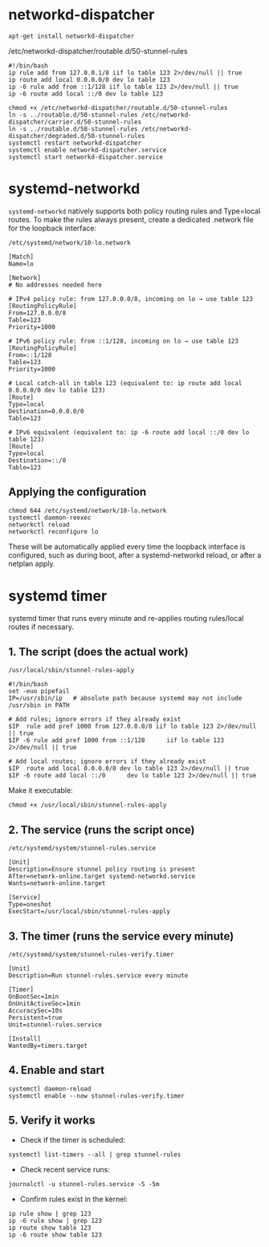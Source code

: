 # networkd-dispatcher
```
apt-get install networkd-dispatcher
```

/etc/networkd-dispatcher/routable.d/50-stunnel-rules

```
#!/bin/bash
ip rule add from 127.0.0.1/8 iif lo table 123 2>/dev/null || true
ip route add local 0.0.0.0/0 dev lo table 123
ip -6 rule add from ::1/128 iif lo table 123 2>/dev/null || true
ip -6 route add local ::/0 dev lo table 123
```

```
chmod +x /etc/networkd-dispatcher/routable.d/50-stunnel-rules
ln -s ../routable.d/50-stunnel-rules /etc/networkd-dispatcher/carrier.d/50-stunnel-rules
ln -s ../routable.d/50-stunnel-rules /etc/networkd-dispatcher/degraded.d/50-stunnel-rules
systemctl restart networkd-dispatcher
systemctl enable networkd-dispatcher.service
systemctl start networkd-dispatcher.service
```

# systemd-networkd
`systemd-networkd` natively supports both policy routing rules and Type=local routes.
To make the rules always present, create a dedicated .network file for the loopback interface:

`/etc/systemd/network/10-lo.network`

```
[Match]
Name=lo

[Network]
# No addresses needed here

# IPv4 policy rule: from 127.0.0.0/8, incoming on lo → use table 123
[RoutingPolicyRule]
From=127.0.0.0/8
Table=123
Priority=1000

# IPv6 policy rule: from ::1/128, incoming on lo → use table 123
[RoutingPolicyRule]
From=::1/128
Table=123
Priority=1000

# Local catch-all in table 123 (equivalent to: ip route add local 0.0.0.0/0 dev lo table 123)
[Route]
Type=local
Destination=0.0.0.0/0
Table=123

# IPv6 equivalent (equivalent to: ip -6 route add local ::/0 dev lo table 123)
[Route]
Type=local
Destination=::/0
Table=123
```

## Applying the configuration
```
chmod 644 /etc/systemd/network/10-lo.network
systemctl daemon-reexec
networkctl reload
networkctl reconfigure lo
```

These will be automatically applied every time the loopback interface is configured, such as during boot, after a systemd-networkd reload, or after a netplan apply.

# systemd timer
systemd timer that runs every minute and re-applies routing rules/local routes if necessary.

## 1. The script (does the actual work)
`/usr/local/sbin/stunnel-rules-apply`

```
#!/bin/bash
set -euo pipefail
IP=/usr/sbin/ip   # absolute path because systemd may not include /usr/sbin in PATH

# Add rules; ignore errors if they already exist
$IP  rule add pref 1000 from 127.0.0.0/8 iif lo table 123 2>/dev/null || true
$IP -6 rule add pref 1000 from ::1/128      iif lo table 123 2>/dev/null || true

# Add local routes; ignore errors if they already exist
$IP  route add local 0.0.0.0/0 dev lo table 123 2>/dev/null || true
$IP -6 route add local ::/0      dev lo table 123 2>/dev/null || true
```

Make it executable:
```
chmod +x /usr/local/sbin/stunnel-rules-apply
```

## 2. The service (runs the script once)
`/etc/systemd/system/stunnel-rules.service`

```
[Unit]
Description=Ensure stunnel policy routing is present
After=network-online.target systemd-networkd.service
Wants=network-online.target

[Service]
Type=oneshot
ExecStart=/usr/local/sbin/stunnel-rules-apply
```

## 3. The timer (runs the service every minute)
`/etc/systemd/system/stunnel-rules-verify.timer`

```
[Unit]
Description=Run stunnel-rules.service every minute

[Timer]
OnBootSec=1min
OnUnitActiveSec=1min
AccuracySec=10s
Persistent=true
Unit=stunnel-rules.service

[Install]
WantedBy=timers.target
```

## 4. Enable and start
```
systemctl daemon-reload
systemctl enable --now stunnel-rules-verify.timer
```

## 5. Verify it works
* Check if the timer is scheduled:
```
systemctl list-timers --all | grep stunnel-rules
```
* Check recent service runs:
```
journalctl -u stunnel-rules.service -S -5m
```
* Confirm rules exist in the kernel:
```
ip rule show | grep 123
ip -6 rule show | grep 123
ip route show table 123
ip -6 route show table 123
```
